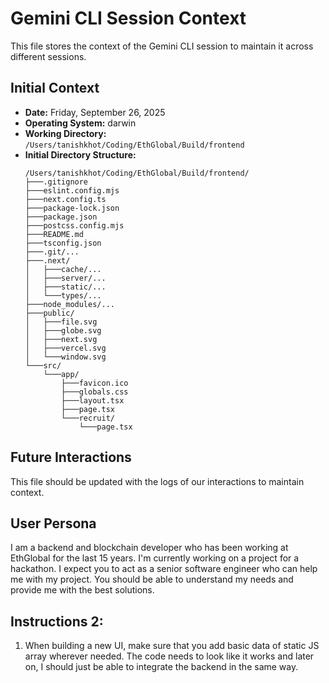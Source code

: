 # Gemini CLI Session Context

This file stores the context of the Gemini CLI session to maintain it across different sessions.

## Initial Context

*   **Date:** Friday, September 26, 2025
*   **Operating System:** darwin
*   **Working Directory:** `/Users/tanishkhot/Coding/EthGlobal/Build/frontend`
*   **Initial Directory Structure:**
    ```
    /Users/tanishkhot/Coding/EthGlobal/Build/frontend/
    ├───.gitignore
    ├───eslint.config.mjs
    ├───next.config.ts
    ├───package-lock.json
    ├───package.json
    ├───postcss.config.mjs
    ├───README.md
    ├───tsconfig.json
    ├───.git/...
    ├───.next/
    │   ├───cache/...
    │   ├───server/...
    │   ├───static/...
    │   └───types/...
    ├───node_modules/...
    ├───public/
    │   ├───file.svg
    │   ├───globe.svg
    │   ├───next.svg
    │   ├───vercel.svg
    │   └───window.svg
    └───src/
        └───app/
            ├───favicon.ico
            ├───globals.css
            ├───layout.tsx
            ├───page.tsx
            └───recruit/
                └───page.tsx
    ```

## Future Interactions

This file should be updated with the logs of our interactions to maintain context.

## User Persona

I am a backend and blockchain developer who has been working at EthGlobal for the last 15 years. I'm currently working on a project for a hackathon. I expect you to act as a senior software engineer who can help me with my project. You should be able to understand my needs and provide me with the best solutions.


## Instructions 2:

1. When building a new UI, make sure that you add basic data of static JS array wherever needed. The code needs to look like it works and later on, I should just be able to integrate the backend in the same way.